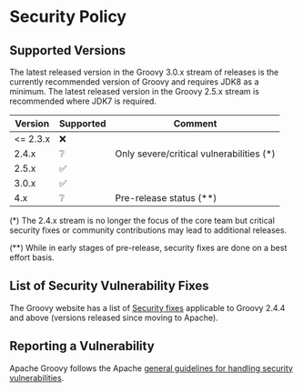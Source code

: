 <!--
SPDX-License-Identifier: Apache-2.0

Licensed under the Apache License, Version 2.0 (the "License");
you may not use this file except in compliance with the License.
You may obtain a copy of the License at

    https://www.apache.org/licenses/LICENSE-2.0

Unless required by applicable law or agreed to in writing, software
distributed under the License is distributed on an "AS IS" BASIS,
WITHOUT WARRANTIES OR CONDITIONS OF ANY KIND, either express or implied.
See the License for the specific language governing permissions and
limitations under the License.
-->

# Security Policy

## Supported Versions

The latest released version in the Groovy 3.0.x stream of releases
is the currently recommended version of Groovy and requires JDK8 as a minimum.
The latest released version in the Groovy 2.5.x stream is recommended where JDK7 is required.

| Version  | Supported          | Comment                                  |
| -------- | ------------------ | ---------------------------------------- |
| <= 2.3.x | :x:                |                                          |
| 2.4.x    | :grey_question:    | Only severe/critical vulnerabilities (*) |
| 2.5.x    | :white_check_mark: |                                          |
| 3.0.x    | :white_check_mark: |                                          |
| 4.x      | :grey_question:    | Pre-release status (**)                  |

(\*) The 2.4.x stream is no longer the focus of the core team
but critical security fixes or community contributions may lead
to additional releases.

(**) While in early stages of pre-release, security fixes are
done on a best effort basis.

## List of Security Vulnerability Fixes

The Groovy website has a list of [Security fixes](https://groovy-lang.org/security.html)
applicable to Groovy 2.4.4 and above (versions released since moving to Apache).

## Reporting a Vulnerability

Apache Groovy follows the Apache
[general guidelines for handling security vulnerabilities](http://www.apache.org/security/committers.html).
